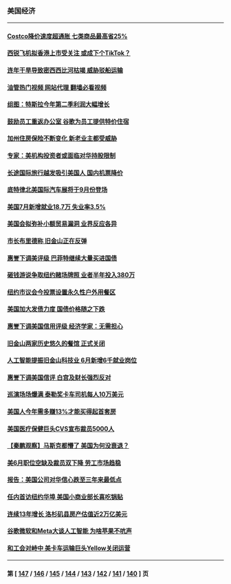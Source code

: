 ### 美国经济
---
#### [Costco降价速度超通胀 七类商品最高省25%](../../pages/ncid1078158/n14045506.md?08062045) 
#### [西锐飞机拟香港上市受关注 或成下个TikTok？](../../pages/ncid1078158/n14048216.md?08062045) 
#### [连年干旱导致密西西比河枯竭 威胁驳船运输](../../pages/ncid1078158/n14048653.md?08062045) 
#### [油管热门视频 网站代理 翻墙必看视频](http://138.2.39.72:81/youtube.html?epic-marker?08062045)
#### [组图：特斯拉今年第二季利润大幅增长](../../pages/ncid1078158/n14048453.md?08062045) 
#### [鼓励员工重返办公室 谷歌为员工提供特价住宿](../../pages/ncid1078158/n14048497.md?08062045) 
#### [加州住房保险不断变化 新老业主都受威胁](../../pages/ncid1078158/n14048460.md?08062045) 
#### [专家：美机构投资者或面临对华持股限制](../../pages/ncid1078158/n14048180.md?08062045) 
#### [长途国际旅行越发吸引美国人 国内机票降价](../../pages/ncid1078158/n14048207.md?08062045) 
#### [底特律北美国际汽车展将于9月份登场](../../pages/ncid1078158/n14048174.md?08062045) 
#### [美国7月新增就业18.7万 失业率3.5%](../../pages/ncid1078158/n14048138.md?08062045) 
#### [美国会拟弥补小额贸易漏洞 业界反应各异](../../pages/ncid1078158/n14048082.md?08062045) 
#### [市长布里德称 旧金山正在反弹](../../pages/ncid1078158/n14047891.md?08062045) 
#### [惠誉下调美评级 巴菲特继续大量买进国债](../../pages/ncid1078158/n14047504.md?08062045) 
#### [砸钱游说争取纽约赌场牌照 业者半年投入380万](../../pages/ncid1078158/n14047076.md?08062045) 
#### [纽约市议会今投票设置永久性户外用餐区](../../pages/ncid1078158/n14047061.md?08062045) 
#### [美国加大发债力度 国债价格随之下跌](../../pages/ncid1078158/n14046763.md?08062045) 
#### [惠誉下调美国信用评级 经济学家：无需担心](../../pages/ncid1078158/n14046697.md?08062045) 
#### [旧金山两家历史悠久的餐馆 正式关闭](../../pages/ncid1078158/n14046486.md?08062045) 
#### [人工智能提振旧金山科技业 6月新增6千就业岗位](../../pages/ncid1078158/n14046453.md?08062045) 
#### [惠誉下调美国信评 白宫及财长强烈反对](../../pages/ncid1078158/n14046214.md?08062045) 
#### [巡演场场爆满 泰勒奖卡车司机每人10万美元](../../pages/ncid1078158/n14046120.md?08062045) 
#### [美国人今年需多赚13%才能买得起首套房](../../pages/ncid1078158/n14046209.md?08062045) 
#### [美国医疗保健巨头CVS宣布裁员5000人](../../pages/ncid1078158/n14046100.md?08062045) 
#### [【秦鹏观察】马斯克都懵了 美国为何没衰退？](../../pages/ncid1078158/n14046109.md?08062045) 
#### [美6月职位空缺及裁员双下降 劳工市场趋稳](../../pages/ncid1078158/n14046017.md?08062045) 
#### [报告：美国公司对华信心跌至三年来最低点](../../pages/ncid1078158/n14046008.md?08062045) 
#### [任内首访纽约华埠 美国小商业部长喜吃锅贴](../../pages/ncid1078158/n14045566.md?08062045) 
#### [连续13年增长 洛杉矶县房产估值近2万亿美元](../../pages/ncid1078158/n14045438.md?08062045) 
#### [谷歌微软和Meta大谈人工智能 为啥苹果不吭声](../../pages/ncid1078158/n14045328.md?08062045) 
#### [和工会对峙中 美卡车运输巨头Yellow关闭运营](../../pages/ncid1078158/n14045376.md?08062045) 

---
#### 第 [ [147](./147.md?08062045) / [146](./146.md?08062045) / [145](./145.md?08062045) / [144](./144.md?08062045) / [143](./143.md?08062045) / [142](./142.md?08062045) / [141](./141.md?08062045) / [140](./140.md?08062045) ] 页
